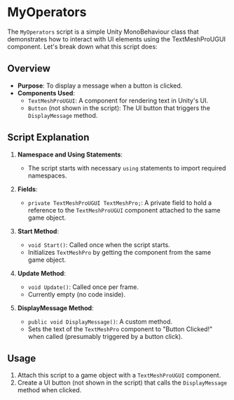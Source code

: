 # MyOperators

The `MyOperators` script is a simple Unity MonoBehaviour class that demonstrates how to interact with UI elements using the TextMeshProUGUI component. Let's break down what this script does:

## Overview
- **Purpose**: To display a message when a button is clicked.
- **Components Used**:
    - `TextMeshProUGUI`: A component for rendering text in Unity's UI.
    - `Button` (not shown in the script): The UI button that triggers the `DisplayMessage` method.

## Script Explanation
1. **Namespace and Using Statements**:
    - The script starts with necessary `using` statements to import required namespaces.

2. **Fields**:
    - `private TextMeshProUGUI TextMeshPro;`: A private field to hold a reference to the `TextMeshProUGUI` component attached to the same game object.

3. **Start Method**:
    - `void Start()`: Called once when the script starts.
    - Initializes `TextMeshPro` by getting the component from the same game object.

4. **Update Method**:
    - `void Update()`: Called once per frame.
    - Currently empty (no code inside).

5. **DisplayMessage Method**:
    - `public void DisplayMessage()`: A custom method.
    - Sets the text of the `TextMeshPro` component to "Button Clicked!" when called (presumably triggered by a button click).

## Usage
1. Attach this script to a game object with a `TextMeshProUGUI` component.
2. Create a UI button (not shown in the script) that calls the `DisplayMessage` method when clicked.
